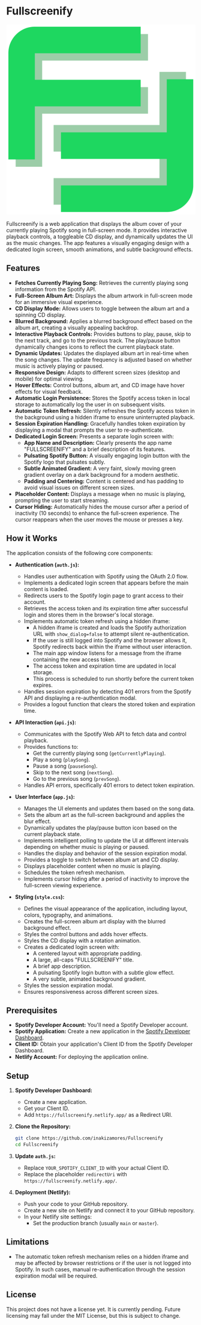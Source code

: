 # Fullscreenify

[![Fullscreenify Logo](favicon/favicon.svg)](https://fullscreenify.netlify.app/)

Fullscreenify is a web application that displays the album cover of your currently playing Spotify song in full-screen mode. It provides interactive playback controls, a toggleable CD display, and dynamically updates the UI as the music changes. The app features a visually engaging design with a dedicated login screen, smooth animations, and subtle background effects.

## Features

-   **Fetches Currently Playing Song:** Retrieves the currently playing song information from the Spotify API.
-   **Full-Screen Album Art:** Displays the album artwork in full-screen mode for an immersive visual experience.
-   **CD Display Mode:** Allows users to toggle between the album art and a spinning CD display.
-   **Blurred Background:** Applies a blurred background effect based on the album art, creating a visually appealing backdrop.
-   **Interactive Playback Controls:** Provides buttons to play, pause, skip to the next track, and go to the previous track. The play/pause button dynamically changes icons to reflect the current playback state.
-   **Dynamic Updates:** Updates the displayed album art in real-time when the song changes. The update frequency is adjusted based on whether music is actively playing or paused.
-   **Responsive Design:** Adapts to different screen sizes (desktop and mobile) for optimal viewing.
-   **Hover Effects:** Control buttons, album art, and CD image have hover effects for visual feedback.
-   **Automatic Login Persistence:** Stores the Spotify access token in local storage to automatically log the user in on subsequent visits.
-   **Automatic Token Refresh:** Silently refreshes the Spotify access token in the background using a hidden iframe to ensure uninterrupted playback.
-   **Session Expiration Handling:** Gracefully handles token expiration by displaying a modal that prompts the user to re-authenticate.
-   **Dedicated Login Screen:** Presents a separate login screen with:
    -   **App Name and Description:** Clearly presents the app name "FULLSCREENIFY" and a brief description of its features.
    -   **Pulsating Spotify Button:** A visually engaging login button with the Spotify logo that pulsates subtly.
    -   **Subtle Animated Gradient:** A very faint, slowly moving green gradient overlay on a dark background for a modern aesthetic.
    -   **Padding and Centering:** Content is centered and has padding to avoid visual issues on different screen sizes.
-   **Placeholder Content:** Displays a message when no music is playing, prompting the user to start streaming.
-   **Cursor Hiding:** Automatically hides the mouse cursor after a period of inactivity (10 seconds) to enhance the full-screen experience. The cursor reappears when the user moves the mouse or presses a key.

## How it Works

The application consists of the following core components:

-   **Authentication (`auth.js`):**
    -   Handles user authentication with Spotify using the OAuth 2.0 flow.
    -   Implements a dedicated login screen that appears before the main content is loaded.
    -   Redirects users to the Spotify login page to grant access to their account.
    -   Retrieves the access token and its expiration time after successful login and stores them in the browser's local storage.
    -   Implements automatic token refresh using a hidden iframe:
        -   A hidden iframe is created and loads the Spotify authorization URL with `show_dialog=false` to attempt silent re-authentication.
        -   If the user is still logged into Spotify and the browser allows it, Spotify redirects back within the iframe without user interaction.
        -   The main app window listens for a message from the iframe containing the new access token.
        -   The access token and expiration time are updated in local storage.
        -   This process is scheduled to run shortly before the current token expires.
    -   Handles session expiration by detecting 401 errors from the Spotify API and displaying a re-authentication modal.
    -   Provides a logout function that clears the stored token and expiration time.

-   **API Interaction (`api.js`):**
    -   Communicates with the Spotify Web API to fetch data and control playback.
    -   Provides functions to:
        -   Get the currently playing song (`getCurrentlyPlaying`).
        -   Play a song (`playSong`).
        -   Pause a song (`pauseSong`).
        -   Skip to the next song (`nextSong`).
        -   Go to the previous song (`prevSong`).
    -   Handles API errors, specifically 401 errors to detect token expiration.

-   **User Interface (`app.js`):**
    -   Manages the UI elements and updates them based on the song data.
    -   Sets the album art as the full-screen background and applies the blur effect.
    -   Dynamically updates the play/pause button icon based on the current playback state.
    -   Implements intelligent polling to update the UI at different intervals depending on whether music is playing or paused.
    -   Handles the display and behavior of the session expiration modal.
    -   Provides a toggle to switch between album art and CD display.
    -   Displays placeholder content when no music is playing.
    -   Schedules the token refresh mechanism.
    -   Implements cursor hiding after a period of inactivity to improve the full-screen viewing experience.

-   **Styling (`style.css`):**
    -   Defines the visual appearance of the application, including layout, colors, typography, and animations.
    -   Creates the full-screen album art display with the blurred background effect.
    -   Styles the control buttons and adds hover effects.
    -   Styles the CD display with a rotation animation.
    -   Creates a dedicated login screen with:
        -   A centered layout with appropriate padding.
        -   A large, all-caps "FULLSCREENIFY" title.
        -   A brief app description.
        -   A pulsating Spotify login button with a subtle glow effect.
        -   A very subtle, animated background gradient.
    -   Styles the session expiration modal.
    -   Ensures responsiveness across different screen sizes.

## Prerequisites

-   **Spotify Developer Account:** You'll need a Spotify Developer account.
-   **Spotify Application:** Create a new application in the [Spotify Developer Dashboard](https://developer.spotify.com/dashboard/).
-   **Client ID:** Obtain your application's Client ID from the Spotify Developer Dashboard.
-   **Netlify Account:** For deploying the application online.

## Setup

1. **Spotify Developer Dashboard:**
    -   Create a new application.
    -   Get your Client ID.
    -   Add `https://fullscreenify.netlify.app/` as a Redirect URI.
2. **Clone the Repository:**

    ```bash
    git clone https://github.com/inakizamores/Fullscreenify
    cd Fullscreenify
    ```
3. **Update `auth.js`:**
    -   Replace `YOUR_SPOTIFY_CLIENT_ID` with your actual Client ID.
    -   Replace the placeholder `redirectUri` with `https://fullscreenify.netlify.app/`.
4. **Deployment (Netlify):**
    -   Push your code to your GitHub repository.
    -   Create a new site on Netlify and connect it to your GitHub repository.
    -   In your Netlify site settings:
        -   Set the production branch (usually `main` or `master`).

## Limitations

-   The automatic token refresh mechanism relies on a hidden iframe and may be affected by browser restrictions or if the user is not logged into Spotify. In such cases, manual re-authentication through the session expiration modal will be required.

## License

This project does not have a license yet. It is currently pending. Future licensing may fall under the MIT License, but this is subject to change.
